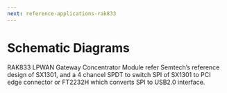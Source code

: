 ```yaml
---
next: reference-applications-rak833
---
```


# Schematic Diagrams

RAK833 LPWAN Gateway Concentrator Module refer Semtech’s reference design of SX1301, and a 4 chancel SPDT to switch SPI of SX1301 to PCI edge connector or FT2232H which converts SPI to USB2.0 interface.


<rk-img
  src="/assets/images/datasheet/rak833/interface-schematic-diagram.jpg"
  width="100%"
  figure-number="1"
  caption="RAK833 LPWAN Gateway Concentrator Module Mechanical Characteristics"
/>

<rk-img
  src="/assets/images/datasheet/rak833/power-source-schematic-diagram.jpg"
  width="100%"
  figure-number="2"
  caption="Power Source Schematic Diagram"
/>

<rk-img
  src="/assets/images/datasheet/rak833/ft22323-ic-schematic-diagram.jpg"
  width="100%"
  figure-number="3"
  caption="FT22323 IC Schematic Diagram"
/>


<rk-img
  src="/assets/images/datasheet/rak833/semtech-sx1301-schematic-diagram.jpg"
  width="100%"
  figure-number="4"
  caption="Semtech - SX1301 Schematic Diagram"
/>


<rk-img
  src="/assets/images/datasheet/rak833/stm32f401cdu6-schematic-diagram.jpg"
  width="100%"
  figure-number="5"
  caption="STM32F401CDU6 Schematic Diagram"
/>


<rk-img
  src="/assets/images/datasheet/rak833/rf-part-1-schematic-diagram.jpg"
  width="100%"
  figure-number="6"
  caption="RF Part-1 Schematic Diagram"
/>


<rk-img
  src="/assets/images/datasheet/rak833/rf-part-2-schematic-diagram.jpg"
  width="100%"
  figure-number="7"
  caption="RF Part-2 Schematic Diagram"
/>


<rk-img
  src="/assets/images/datasheet/rak833/rf-part-3-schematic-diagram.jpg"
  width="100%"
  figure-number="8"
  caption="RF Part-3 Schematic Diagram"
/>

<rk-img
  src="/assets/images/datasheet/rak833/rf-part-4-schematic-diagram.jpg"
  width="100%"
  figure-number="9"
  caption="RF Part-4 Schematic Diagram"
/>






